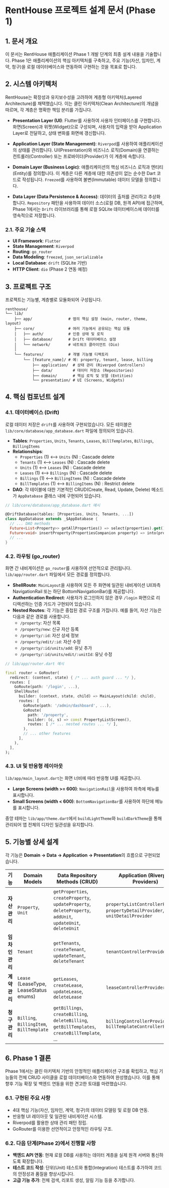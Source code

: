 # RentHouse 프로젝트 설계 문서 (Phase 1)

## 1. 문서 개요

이 문서는 RentHouse 애플리케이션 Phase 1 개발 단계의 최종 설계 내용을 기술합니다. Phase 1은 애플리케이션의 핵심 아키텍처를 구축하고, 주요 기능(자산, 임차인, 계약, 청구)을 로컬 데이터베이스와 연동하여 구현하는 것을 목표로 합니다.

## 2. 시스템 아키텍처

RentHouse는 확장성과 유지보수성을 고려하여 계층형 아키텍처(Layered Architecture)를 채택했습니다. 이는 클린 아키텍처(Clean Architecture)의 개념을 따르며, 각 계층은 명확한 책임 분리를 가집니다.

- **Presentation Layer (UI)**: Flutter를 사용하여 사용자 인터페이스를 구현합니다. 화면(Screen)과 위젯(Widget)으로 구성되며, 사용자의 입력을 받아 Application Layer로 전달하고, 상태 변화를 화면에 갱신합니다.

- **Application Layer (State Management)**: `Riverpod`를 사용하여 애플리케이션의 상태를 관리합니다. UI(Presentation)와 비즈니스 로직(Domain)을 연결하는 컨트롤러(Controller) 또는 프로바이더(Provider)가 이 계층에 속합니다.

- **Domain Layer (Business Logic)**: 애플리케이션의 핵심 비즈니스 로직과 엔티티(Entity)를 정의합니다. 이 계층은 다른 계층에 대한 의존성이 없는 순수한 Dart 코드로 작성됩니다. `Freezed`를 사용하여 불변(Immutable) 데이터 모델을 정의합니다.

- **Data Layer (Data Persistence & Access)**: 데이터의 출처를 관리하고 추상화합니다. `Repository` 패턴을 사용하여 데이터 소스(로컬 DB, 원격 API)에 접근하며, Phase 1에서는 `Drift` 라이브러리를 통해 로컬 SQLite 데이터베이스에 데이터를 영속적으로 저장합니다.

### 2.1. 주요 기술 스택

- **UI Framework**: `Flutter`
- **State Management**: `Riverpod`
- **Routing**: `go_router`
- **Data Modeling**: `freezed`, `json_serializable`
- **Local Database**: `drift` (SQLite 기반)
- **HTTP Client**: `dio` (Phase 2 연동 예정)

## 3. 프로젝트 구조

프로젝트는 기능별, 계층별로 모듈화되어 구성됩니다.

```
renthouse/
└── lib/
    ├── app/                # 앱의 핵심 설정 (main, router, theme, layout)
    ├── core/               # 여러 기능에서 공유되는 핵심 모듈
    │   ├── auth/           # 인증 상태 및 로직
    │   ├── database/       # Drift 데이터베이스 설정
    │   └── network/        # 네트워크 클라이언트 (Dio)
    │
    └── features/           # 개별 기능별 디렉토리
        └── [feature_name]/ # 예: property, tenant, lease, billing
            ├── application/  # 상태 관리 (Riverpod Controllers)
            ├── data/         # 데이터 저장소 (Repositories)
            ├── domain/       # 핵심 로직 및 모델 (Entities)
            └── presentation/ # UI (Screens, Widgets)
```

## 4. 핵심 컴포넌트 설계

### 4.1. 데이터베이스 (Drift)

로컬 데이터 저장은 `drift`를 사용하여 구현되었습니다. 모든 테이블은 `lib/core/database/app_database.dart` 파일에 정의되어 있습니다.

- **Tables**: `Properties`, `Units`, `Tenants`, `Leases`, `BillTemplates`, `Billings`, `BillingItems`
- **Relationships**:
  - `Properties` (1) <--> `Units` (N) : Cascade delete
  - `Tenants` (1) <--> `Leases` (N) : Cascade delete
  - `Units` (1) <--> `Leases` (N) : Cascade delete
  - `Leases` (1) <--> `Billings` (N) : Cascade delete
  - `Billings` (1) <--> `BillingItems` (N) : Cascade delete
  - `BillTemplates` (1) <--> `BillingItems` (N) : Restrict delete
- **DAO**: 각 테이블에 대한 기본적인 CRUD(Create, Read, Update, Delete) 메소드가 `AppDatabase` 클래스 내에 구현되어 있습니다.

```dart
// lib/core/database/app_database.dart 예시

@DriftDatabase(tables: [Properties, Units, Tenants, ...])
class AppDatabase extends _$AppDatabase {
  // ... DAO methods
  Future<List<Property>> getAllProperties() => select(properties).get();
  Future<void> insertProperty(PropertiesCompanion property) => into(properties).insert(property);
  // ...
}
```

### 4.2. 라우팅 (go_router)

화면 간 내비게이션은 `go_router`를 사용하여 선언적으로 관리됩니다. `lib/app/router.dart` 파일에서 모든 경로를 정의합니다.

- **ShellRoute**: `MainLayout`을 사용하여 모든 주 화면에 일관된 내비게이션 UI(좌측 NavigationRail 또는 하단 BottomNavigationBar)를 제공합니다.
- **Authentication Redirect**: 사용자가 로그인하지 않은 경우 `/login` 화면으로 리디렉션하는 인증 가드가 구현되어 있습니다.
- **Nested Routes**: 각 기능은 중첩된 경로 구조를 가집니다. 예를 들어, 자산 기능은 다음과 같은 경로를 사용합니다.
  - `/property`: 자산 목록
  - `/property/new`: 신규 자산 등록
  - `/property/:id`: 자산 상세 정보
  - `/property/edit/:id`: 자산 수정
  - `/property/:id/units/add`: 유닛 추가
  - `/property/:id/units/edit/:unitId`: 유닛 수정

```dart
// lib/app/router.dart 예시

final router = GoRouter(
  redirect: (context, state) { /* ... auth guard ... */ },
  routes: [
    GoRoute(path: '/login', ...),
    ShellRoute(
      builder: (context, state, child) => MainLayout(child: child),
      routes: [
        GoRoute(path: '/admin/dashboard', ...),
        GoRoute(
          path: '/property',
          builder: (c, s) => const PropertyListScreen(),
          routes: [ /* ... nested routes ... */ ],
        ),
        // ... other features
      ],
    ),
  ],
);
```

### 4.3. UI 및 반응형 레이아웃

`lib/app/main_layout.dart`는 화면 너비에 따라 반응형 UI를 제공합니다.

- **Large Screens (width >= 600)**: `NavigationRail`을 사용하여 좌측에 메뉴를 표시합니다.
- **Small Screens (width < 600)**: `BottomNavigationBar`를 사용하여 하단에 메뉴를 표시합니다.

중앙 테마는 `lib/app/theme.dart`에서 `buildLightTheme`와 `buildDarkTheme`을 통해 관리되어 앱 전체의 디자인 일관성을 유지합니다.

## 5. 기능별 상세 설계

각 기능은 **Domain -> Data -> Application -> Presentation**의 흐름으로 구현되었습니다.

| 기능         | Domain Models                               | Data Repository Methods (CRUD) | Application (Riverpod Providers)                               | Presentation Screens                                     |
|--------------|---------------------------------------------|--------------------------------|----------------------------------------------------------------|----------------------------------------------------------|
| **자산 관리**  | `Property`, `Unit`                          | `getProperties`, `createProperty`, `updateProperty`, `deleteProperty`, `addUnit`, `updateUnit`, `deleteUnit` | `propertyListControllerProvider`, `propertyDetailProvider`, `unitDetailProvider` | `PropertyListScreen`, `PropertyFormScreen`, `UnitFormScreen` |
| **임차인 관리**| `Tenant`                                    | `getTenants`, `createTenant`, `updateTenant`, `deleteTenant` | `tenantControllerProvider`                                     | `TenantListScreen`, `TenantFormScreen`                   |
| **계약 관리**  | `Lease` (LeaseType, LeaseStatus enums)      | `getLeases`, `createLease`, `updateLease`, `deleteLease` | `leaseControllerProvider`                                      | `LeaseListScreen`, `LeaseFormScreen`                     |
| **청구 관리**  | `Billing`, `BillingItem`, `BillTemplate`    | `getBillings`, `createBilling`, `deleteBilling`, `getBillTemplates`, `createBillTemplate`, ... | `billingControllerProvider`, `billTemplateControllerProvider` | `BillingListScreen`, `BillingFormScreen`, `BillTemplateListScreen`, `BillTemplateFormScreen` |

## 6. Phase 1 결론

Phase 1에서는 클린 아키텍처 기반의 안정적인 애플리케이션 구조를 확립하고, 핵심 기능들의 전체 CRUD 사이클을 로컬 데이터베이스와 연동하여 완성했습니다. 이를 통해 향후 기능 확장 및 백엔드 연동을 위한 견고한 토대를 마련했습니다.

### 6.1. 구현된 주요 사항
- 4대 핵심 기능(자산, 임차인, 계약, 청구)의 데이터 모델링 및 로컬 DB 연동.
- 반응형 UI 레이아웃 및 일관된 내비게이션 시스템.
- Riverpod를 활용한 상태 관리 패턴 정립.
- GoRouter를 이용한 선언적이고 안정적인 라우팅 구조.

### 6.2. 다음 단계(Phase 2)에서 진행할 사항
- **백엔드 API 연동**: 현재 로컬 DB를 사용하는 데이터 계층을 실제 원격 서버와 통신하도록 확장합니다.
- **테스트 코드 작성**: 단위(Unit) 테스트와 통합(Integration) 테스트를 추가하여 코드의 안정성과 품질을 향상시킵니다.
- **고급 기능 추가**: 전체 검색, 리포트 생성, 알림 기능 등을 추가합니다.

